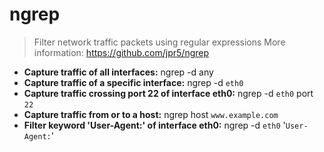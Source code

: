 # ngrep
> Filter network traffic packets using regular expressions
> More information: <https://github.com/jpr5/ngrep>
- **Capture traffic of all interfaces:**
ngrep -d any
- **Capture traffic of a specific interface:**
ngrep -d `eth0`
- **Capture traffic crossing port 22 of interface eth0:**
ngrep -d `eth0` port `22`
- **Capture traffic from or to a host:**
ngrep host `www.example.com`
- **Filter keyword 'User-Agent:' of interface eth0:**
ngrep -d `eth0` '`User-Agent:`'
